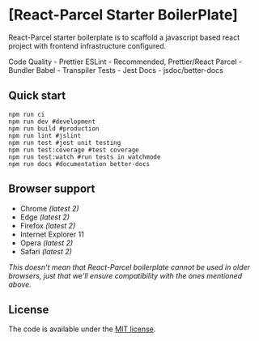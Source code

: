 # [React-Parcel Starter BoilerPlate]

React-Parcel starter boilerplate is to scaffold a javascript based react project with frontend infrastructure configured.

Code Quality - Prettier
ESLint - Recommended, Prettier/React
Parcel - Bundler
Babel - Transpiler
Tests - Jest
Docs - jsdoc/better-docs

## Quick start

```
npm run ci
npm run dev #development
npm run build #production
npm run lint #jslint
npm run test #jest unit testing
npm run test:coverage #test coverage
npm run test:watch #run tests in watchmode
npm run docs #documentation better-docs

```

## Browser support

- Chrome _(latest 2)_
- Edge _(latest 2)_
- Firefox _(latest 2)_
- Internet Explorer 11
- Opera _(latest 2)_
- Safari _(latest 2)_

_This doesn't mean that React-Parcel boilerplate cannot be used in older browsers,
just that we'll ensure compatibility with the ones mentioned above._

## License

The code is available under the [MIT license](LICENSE.txt).
